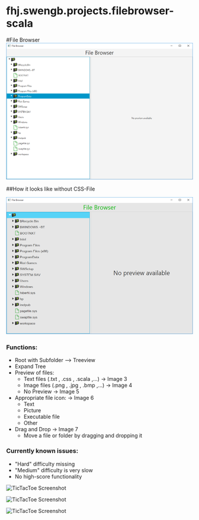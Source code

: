 # fhj.swengb.projects.filebrowser-scala

#File Browser
![Ohne CSS](ohne_css.png)

##How it looks like without CSS-File


![Startansicht](Startansicht.png)


### Functions:

* Root with Subfolder --> Treeview
* Expand Tree
* Preview of files:
    * Text files (.txt , .css , .scala ,...) -> Image 3
    * Image files (.png , .jpg , .bmp ,...) -> Image 4
    * No Preview -> Image 5
* Appropriate file icon: -> Image 6
    * Text
    * Picture
    * Executable file
    * Other
* Drag and Drop -> Image 7
    * Move a file or folder by dragging and dropping it






### Currently known issues:
* "Hard" difficulty missing
* "Medium" difficulty is very slow
* No high-score functionality



![TicTacToe Screenshot](screenshot2.PNG?raw=true)


![TicTacToe Screenshot](screenshot3.PNG?raw=true)


![TicTacToe Screenshot](screenshot4.PNG?raw=true)